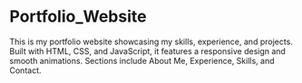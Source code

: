 # Portfolio_Website
This is my portfolio website showcasing my skills, experience, and projects. Built with HTML, CSS, and JavaScript, it features a responsive design and smooth animations. Sections include About Me, Experience, Skills, and Contact.
